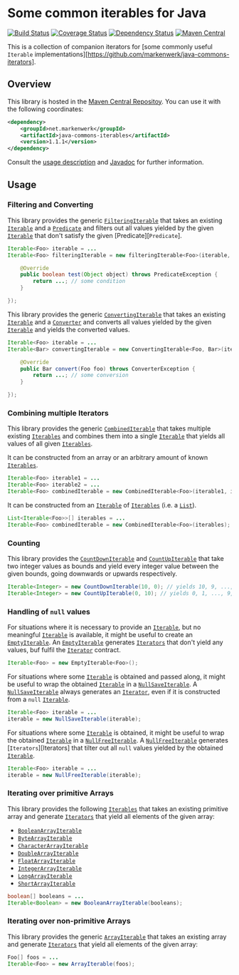 # Some common iterables for Java

[![Build Status](https://travis-ci.org/markenwerk/java-commons-iterables.svg?branch=master)](https://travis-ci.org/markenwerk/java-commons-iterables)
[![Coverage Status](https://coveralls.io/repos/markenwerk/java-commons-iterables/badge.svg?branch=master&service=github)](https://coveralls.io/github/markenwerk/java-commons-iterables?branch=master)
[![Dependency Status](https://www.versioneye.com/user/projects/56323f1636d0ab0016001bc4/badge.svg)](https://www.versioneye.com/user/projects/56323f1636d0ab0016001bc4)
[![Maven Central](https://maven-badges.herokuapp.com/maven-central/net.markenwerk/java-commons-iterables/badge.svg)](https://maven-badges.herokuapp.com/maven-central/net.markenwerk/java-commons-iterables)

This is a collection of companion iterators for [some commonly useful `Iterable` implementations][https://github.com/markenwerk/java-commons-iterators].

## Overview

This library is hosted in the [Maven Central Repositoy](http://search.maven.org/#artifactdetails|net.markenwerk|java-commons-iterables|1.1.1|jar). You can use it with the following coordinates:

```xml
<dependency>
	<groupId>net.markenwerk</groupId>
	<artifactId>java-commons-iterables</artifactId>
	<version>1.1.1</version>
</dependency>
```

Consult the [usage description](#usage) and [Javadoc](http://markenwerk.github.io/java-commons-iterables/javadoc/1.1.1/index.html) for further information.

## Usage

### Filtering and Converting

This library provides the generic [`FilteringIterable`][FilteringIterable] that takes an existing [`Iterable`][Iterable] and a [`Predicate`][Predicate] and filters out all values yielded by the given [`Iterable`][Iterable] that don't satisfy the given [Predicate][`Predicate`].

```java
Iterable<Foo> iterable = ...
Iterable<Foo> filteringIterable = new filteringIterable<Foo>(iterable, new Predicate<Foo>(){

	@Override
	public boolean test(Object object) throws PredicateException {
		return ...; // some condition
	}

});
```

This library provides the generic [`ConvertingIterable`][ConvertingIterable] that takes an existing [`Iterable`][Iterable] and a [`Converter`][Converter] and converts all values yielded by the given [`Iterable`][Iterable] and yields the converted values. 

```java
Iterable<Foo> iterable = ...
Iterable<Bar> convertingIterable = new ConvertingIterable<Foo, Bar>(iterable, new Converter<Foo, Bar>(){

	@Override
	public Bar convert(Foo foo) throws ConverterException {
		return ...; // some conversion
	}

});
```

### Combining multiple Iterators

This library provides the generic [`CombinedIterable`][CombinedIterable] that takes multiple existing [`Iterables`][Iterable] and combines them into a single [`Iterable`][Iterable] that yields all values of all given [`Iterables`][Iterable].

It can be constructed from an array or an arbitrary amount of known [`Iterables`][Iterable].

```java
Iterable<Foo> iterable1 = ...
Iterable<Foo> iterable2 = ...
Iterable<Foo> combinedIterable = new CombinedIterable<Foo>(iterable1, iterable2);
```

It can be constructed from an [`Iterable`][Iterable] of [`Iterables`][Iterable] (i.e. a [`List`][List]).

```java
List<Iterable<Foo>>[] iterables = ...
Iterable<Foo> combinedIterable = new CombinedIterable<Foo>(iterables);
```

### Counting

This library provides the [`CountDownIterable`][CountDownIterable] and [`CountUpIterable`][CountUpIterable] that take two integer values as bounds and yield every integer value between the given bounds, going downwards or upwards respectively.

```java
Iterable<Integer> = new CountDownIterable(10, 0); // yields 10, 9, ..., 1, 0
Iterable<Integer> = new CountUpIterable(0, 10); // yields 0, 1, ..., 9, 10
```

### Handling of `null` values

For situations where it is necessary to provide an [`Iterable`][Iterable], but no meaningful [`Iterable`][Iterable] is available, it might be useful to create an [`EmptyIterable`][EmptyIterable]. An [`EmptyIterable`][EmptyIterable] generates [`Iterators`][Iterator] that don't yield any values, buf fulfil the [`Iterator`][Iterator] contract.

```java
Iterable<Foo> = new EmptyIterable<Foo>();
```

For situations where some [`Iterable`][Iterable] is obtained and passed along, it might be useful to wrap the obtained [`Iterable`][Iterable] in a [`NullSaveIterable`][NullSaveIterable]. A [`NullSaveIterable`][NullSaveIterable] always generates an [`Iterator`][Iterator], even if it is constructed from a `null` [`Iterable`][Iterable].

```java
Iterable<Foo> iterable = ...
iterable = new NullSaveIterable(iterable);
```

For situations where some [`Iterable`][Iterable] is obtained, it might be useful to wrap the obtained [`Iterable`][Iterable] in a [`NullFreeIterable`][NullFreeIterable]. A [`NullFreeIterable`][NullFreeIterable] generates [`Iterators`][Iterators] that tilter out all `null` values yielded by the obtained [`Iterable`][Iterable].

```java
Iterable<Foo> iterable = ...
iterable = new NullFreeIterable(iterable);
```

### Iterating over primitive Arrays

This library provides the following [`Iterables`][Iterable] that takes an existing primitive array and generate [`Iterators`][Iterator] that yield all elements of the given array:

- [`BooleanArrayIterable`][BooleanArrayIterable]
- [`ByteArrayIterable`][ByteArrayIterable]
- [`CharacterArrayIterable`][CharacterArrayIterable]
- [`DoubleArrayIterable`][DoubleArrayIterable]
- [`FloatArrayIterable`][FloatArrayIterable]
- [`IntegerArrayIterable`][IntegerArrayIterable]
- [`LongArrayIterable`][LongArrayIterable]
- [`ShortArrayIterable`][ShortArrayIterable]

```java
boolean[] booleans = ...
Iterable<Boolean> = new BooleanArrayIterable(booleans);
```

### Iterating over non-primitive Arrays

This library provides the generic [`ArrayIterable`][ArrayIterable] that takes an existing array and generate [`Iterators`][Iterator] that yield all elements of the given array:

```java
Foo[] foos = ...
Iterable<Foo> = new ArrayIterable(foos);
```

[ArrayIterable]: http://markenwerk.github.io/java-commons-iterables/javadoc/1.1.1/index.html?net/markenwerk/commons/iterables/ArrayIterable.html
[BooleanArrayIterable]: http://markenwerk.github.io/java-commons-iterables/javadoc/1.1.1/index.html?net/markenwerk/commons/iterables/BooleanArrayIterable.html
[ByteArrayIterable]: http://markenwerk.github.io/java-commons-iterables/javadoc/1.1.1/index.html?net/markenwerk/commons/iterables/ByteArrayIterable.html
[CharacterArrayIterable]: http://markenwerk.github.io/java-commons-iterables/javadoc/1.1.1/index.html?net/markenwerk/commons/iterables/CharacterArrayIterable.html
[CombinedIterable]: http://markenwerk.github.io/java-commons-iterables/javadoc/1.1.1/index.html?net/markenwerk/commons/iterables/CombinedIterable.html
[ConvertingIterable]: http://markenwerk.github.io/java-commons-iterables/javadoc/1.1.1/index.html?net/markenwerk/commons/iterables/ConvertingIterable.html
[CountDownIterable]: http://markenwerk.github.io/java-commons-iterables/javadoc/1.1.1/index.html?net/markenwerk/commons/iterables/CountDownIterable.html
[CountUpIterable]: http://markenwerk.github.io/java-commons-iterables/javadoc/1.1.1/index.html?net/markenwerk/commons/iterables/CountUpIterable.html
[DoubleArrayIterable]: http://markenwerk.github.io/java-commons-iterables/javadoc/1.1.1/index.html?net/markenwerk/commons/iterables/DoubleArrayIterable.html
[EmptyIterable]: http://markenwerk.github.io/java-commons-iterables/javadoc/1.1.1/index.html?net/markenwerk/commons/iterables/EmptyIterable.html
[FilteringIterable]: http://markenwerk.github.io/java-commons-iterables/javadoc/1.1.1/index.html?net/markenwerk/commons/iterables/FilteringIterable.html
[FloatArrayIterable]: http://markenwerk.github.io/java-commons-iterables/javadoc/1.1.1/index.html?net/markenwerk/commons/iterables/FloatArrayIterable.html
[IntegerArrayIterable]: http://markenwerk.github.io/java-commons-iterables/javadoc/1.1.1/index.html?net/markenwerk/commons/iterables/IntegerArrayIterable.html
[LongArrayIterable]: http://markenwerk.github.io/java-commons-iterables/javadoc/1.1.1/index.html?net/markenwerk/commons/iterables/LongArrayIterable.html
[NullFreeIterable]: http://markenwerk.github.io/java-commons-iterables/javadoc/1.1.1/index.html?net/markenwerk/commons/iterables/NullFreeIterable.html
[NullSaveIterable]: http://markenwerk.github.io/java-commons-iterables/javadoc/1.1.1/index.html?net/markenwerk/commons/iterables/NullSaveIterable.html
[ShortArrayIterable]: http://markenwerk.github.io/java-commons-iterables/javadoc/1.1.1/index.html?net/markenwerk/commons/iterables/ShortArrayIterable.html

[Converter]: http://markenwerk.github.io/java-commons-interfaces/javadoc/1.1.1/index.html?net/markenwerk/commons/interfaces/Converter.html
[Predicate]: http://markenwerk.github.io/java-commons-interfaces/javadoc/1.1.1/index.html?net/markenwerk/commons/interfaces/Predicate.html

[Iterable]: http://docs.oracle.com/javase/6/docs/api/index.html?java/lang/Iterable.html
[Iterator]: http://docs.oracle.com/javase/6/docs/api/index.html?java/util/Iterator.html
[List]: http://docs.oracle.com/javase/6/docs/api/index.html?java/util/List.html
